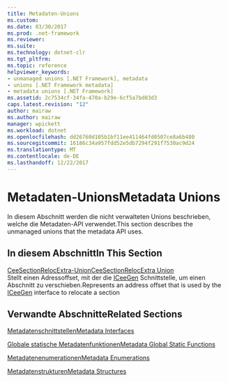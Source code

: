 ```yaml
---
title: Metadaten-Unions
ms.custom: 
ms.date: 03/30/2017
ms.prod: .net-framework
ms.reviewer: 
ms.suite: 
ms.technology: dotnet-clr
ms.tgt_pltfrm: 
ms.topic: reference
helpviewer_keywords:
- unmanaged unions [.NET Framework], metadata
- unions [.NET Framework metadata]
- metadata unions [.NET Framework]
ms.assetid: 2c7534cf-34fa-470a-b29e-6cf5a7bd03d3
caps.latest.revision: "12"
author: mairaw
ms.author: mairaw
manager: wpickett
ms.workload: dotnet
ms.openlocfilehash: dd26760d105b1bf11ee411464fd0507ce8a6b480
ms.sourcegitcommit: 16186c34a957fdd52e5db7294f291f7530ac9d24
ms.translationtype: MT
ms.contentlocale: de-DE
ms.lasthandoff: 12/22/2017
---
```

# <a name="metadata-unions"></a><span data-ttu-id="6368b-102">Metadaten-Unions</span><span class="sxs-lookup"><span data-stu-id="6368b-102">Metadata Unions</span></span>
<span data-ttu-id="6368b-103">In diesem Abschnitt werden die nicht verwalteten Unions beschrieben, welche die Metadaten-API verwendet.</span><span class="sxs-lookup"><span data-stu-id="6368b-103">This section describes the unmanaged unions that the metadata API uses.</span></span>  
  
## <a name="in-this-section"></a><span data-ttu-id="6368b-104">In diesem Abschnitt</span><span class="sxs-lookup"><span data-stu-id="6368b-104">In This Section</span></span>  
 [<span data-ttu-id="6368b-105">CeeSectionRelocExtra-Union</span><span class="sxs-lookup"><span data-stu-id="6368b-105">CeeSectionRelocExtra Union</span></span>](../../../../docs/framework/unmanaged-api/metadata/ceesectionrelocextra-union.md)  
 <span data-ttu-id="6368b-106">Stellt einen Adressoffset, mit der die [ICeeGen](../../../../docs/framework/unmanaged-api/metadata/iceegen-interface.md) Schnittstelle, um einen Abschnitt zu verschieben.</span><span class="sxs-lookup"><span data-stu-id="6368b-106">Represents an address offset that is used by the [ICeeGen](../../../../docs/framework/unmanaged-api/metadata/iceegen-interface.md) interface to relocate a section</span></span>  
  
## <a name="related-sections"></a><span data-ttu-id="6368b-107">Verwandte Abschnitte</span><span class="sxs-lookup"><span data-stu-id="6368b-107">Related Sections</span></span>  
 [<span data-ttu-id="6368b-108">Metadatenschnittstellen</span><span class="sxs-lookup"><span data-stu-id="6368b-108">Metadata Interfaces</span></span>](../../../../docs/framework/unmanaged-api/metadata/metadata-interfaces.md)  
  
 [<span data-ttu-id="6368b-109">Globale statische Metadatenfunktionen</span><span class="sxs-lookup"><span data-stu-id="6368b-109">Metadata Global Static Functions</span></span>](../../../../docs/framework/unmanaged-api/metadata/metadata-global-static-functions.md)  
  
 [<span data-ttu-id="6368b-110">Metadatenenumerationen</span><span class="sxs-lookup"><span data-stu-id="6368b-110">Metadata Enumerations</span></span>](../../../../docs/framework/unmanaged-api/metadata/metadata-enumerations.md)  
  
 [<span data-ttu-id="6368b-111">Metadatenstrukturen</span><span class="sxs-lookup"><span data-stu-id="6368b-111">Metadata Structures</span></span>](../../../../docs/framework/unmanaged-api/metadata/metadata-structures.md)
